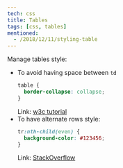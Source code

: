 ```yaml
---
tech: css
title: Tables
tags: [css, tables]
mentioned:
  - /2018/12/11/styling-table
---
```


Manage tables style:

- To avoid having space between `td`
  ```css
  table {
    border-collapse: collapse;
  }
  ```
  Link: [w3c tutorial](https://www.w3schools.com/CSSref/pr_border-collapse.asp)
- To have alternate rows style:
  ```css
  tr:nth-child(even) {
    background-color: #123456;
  }
  ```
  Link: [StackOverflow](https://stackoverflow.com/a/3084318/4906586)
